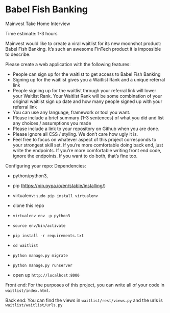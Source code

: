 # Babel Fish Banking

Mainvest Take Home Interview

Time estimate: 1-3 hours

Mainvest would like to create a viral waitlist for its new moonshot product: Babel Fish Banking. It’s such an awesome FinTech product it is impossible to describe.

Please create a web application with the following features:

* People can sign up for the waitlist to get access to Babel Fish Banking
* Signing up for the waitlist gives you a Waitlist Rank and a unique referral link
* People signing up for the waitlist through your referral link will lower your Waitlist Rank. Your Waitlist Rank will be some combination of your original waitlist sign up date and how many people signed up with your referral link
* You can use any language, framework or tool you want.
* Please include a brief summary (1-3 sentences) of what you did and list any choices / assumptions you made
* Please include a link to your repository on Github when you are done. 
* Please ignore all CSS / styling. We don’t care how ugly it is.
*  Feel free to focus on whatever aspect of this project corresponds to your strongest skill set. If you’re more comfortable doing back end, just write the endpoints. If you’re more comfortable writing front end code, ignore the endpoints. If you want to do both, that’s fine too.


Configuring your repo:
Dependencies:
* python/python3,
* pip (https://pip.pypa.io/en/stable/installing/)
* virtualenv: `sudo pip install virtualenv`


* clone this repo
* `virtualenv env -p python3`
* `source env/bin/activate`
* `pip install -r requirements.txt`
* `cd waitlist`
* `python manage.py migrate`
* `python manage.py runserver`
* open up `http://localhost:8000`

Front end: For the purposes of this project, you can write all of your code in `waitlist/index.html`.

Back end: You can find the views in `waitlist/rest/views.py` and the urls is `waitlist/waitlist/urls.py`
